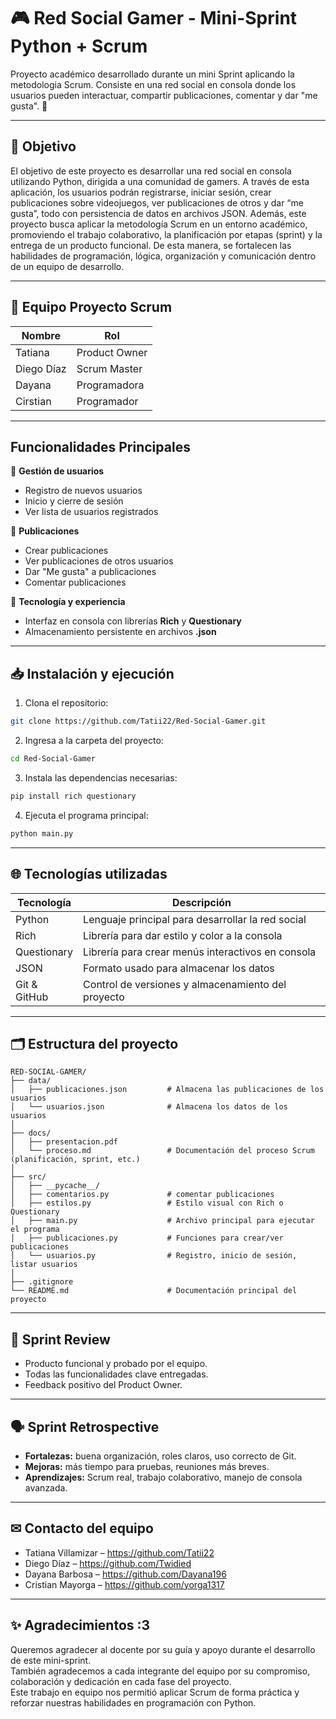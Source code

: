 # 🎮 Red Social Gamer - Mini-Sprint Python + Scrum 

Proyecto académico desarrollado durante un mini Sprint aplicando la metodologia Scrum. Consiste en una red social en consola donde los usuarios pueden interactuar, compartir publicaciones, comentar y dar "me gusta". 🫶

---

## 📌 Objetivo 

El objetivo de este proyecto es desarrollar una red social en consola utilizando Python, dirigida a una comunidad de gamers. A través de esta aplicación, los usuarios podrán registrarse, iniciar sesión, crear publicaciones sobre videojuegos, ver publicaciones de otros y dar “me gusta”, todo con persistencia de datos en archivos JSON. Además, este proyecto busca aplicar la metodología Scrum en un entorno académico, promoviendo el trabajo colaborativo, la planificación por etapas (sprint) y la entrega de un producto funcional. De esta manera, se fortalecen las habilidades de programación, lógica, organización y comunicación dentro de un equipo de desarrollo. 

---

## 👥 Equipo Proyecto Scrum

| Nombre       | Rol            |
|--------------|----------------|
| Tatiana      | Product Owner  | 
| Diego Díaz   | Scrum Master   | 
| Dayana       | Programadora   | 
| Cirstian     | Programador    | 

---

## Funcionalidades Principales 

📝 **Gestión de usuarios**
-  Registro de nuevos usuarios  
-  Inicio y cierre de sesión  
-  Ver lista de usuarios registrados  

📝 **Publicaciones**
-  Crear publicaciones  
-  Ver publicaciones de otros usuarios
-  Dar "Me gusta" a publicaciones
-  Comentar publicaciones 

🦾 **Tecnología y experiencia**
-  Interfaz en consola con librerías **Rich** y **Questionary**  
-  Almacenamiento persistente en archivos **.json** 

---

## 📥 Instalación y ejecución

1. Clona el repositorio:

```bash
git clone https://github.com/Tatii22/Red-Social-Gamer.git 

```
2. Ingresa a la carpeta del proyecto:

```bash
cd Red-Social-Gamer
```

3. Instala las dependencias necesarias:

```bash
pip install rich questionary
```

4. Ejecuta el programa principal:

```bash
python main.py
```

---

## 🌐 Tecnologías utilizadas

| Tecnología    | Descripción                                         |
|---------------|-----------------------------------------------------|
|  Python       | Lenguaje principal para desarrollar la red social   |
|  Rich         | Librería para dar estilo y color a la consola       |
|  Questionary  | Librería para crear menús interactivos en consola   |
|  JSON         | Formato usado para almacenar los datos              |
|  Git & GitHub | Control de versiones y almacenamiento del proyecto  |

---

## 🗂️ Estructura del proyecto

```
RED-SOCIAL-GAMER/
├── data/
│   ├── publicaciones.json         # Almacena las publicaciones de los usuarios
│   └── usuarios.json              # Almacena los datos de los usuarios
│
├── docs/
│   ├── presentacion.pdf           
│   └── proceso.md                 # Documentación del proceso Scrum (planificación, sprint, etc.)
│
├── src/
│   ├── __pycache__/               
│   ├── comentarios.py             # comentar publicaciones
│   ├── estilos.py                 # Estilo visual con Rich o Questionary
│   ├── main.py                    # Archivo principal para ejecutar el programa
│   ├── publicaciones.py           # Funciones para crear/ver publicaciones
│   └── usuarios.py                # Registro, inicio de sesión, listar usuarios
│
├── .gitignore                     
└── README.md                      # Documentación principal del proyecto
```

---

## 🔎 Sprint Review

- Producto funcional y probado por el equipo.
- Todas las funcionalidades clave entregadas.
- Feedback positivo del Product Owner.

---
## 🗣️ Sprint Retrospective

- **Fortalezas:** buena organización, roles claros, uso correcto de Git.
- **Mejoras:** más tiempo para pruebas, reuniones más breves.
- **Aprendizajes:** Scrum real, trabajo colaborativo, manejo de consola avanzada.

---
## ✉︎ Contacto del equipo

- Tatiana Villamizar – https://github.com/Tatii22 
- Diego Díaz – https://github.com/Twidied
- Dayana Barbosa – https://github.com/Dayana196
- Cristian Mayorga – https://github.com/yorga1317


---

## ✨ Agradecimientos :3

Queremos agradecer al docente por su guía y apoyo durante el desarrollo de este mini-sprint.  
También agradecemos a cada integrante del equipo por su compromiso, colaboración y dedicación en cada fase del proyecto.  
Este trabajo en equipo nos permitió aplicar Scrum de forma práctica y reforzar nuestras habilidades en programación con Python.